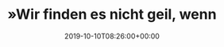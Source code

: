 ---
retweeted: false
source: <a href="https://about.twitter.com/products/tweetdeck" rel="nofollow">TweetDeck</a>
entities:
  hashtags: []
  symbols: []
  user_mentions: []
  urls:
  - url: https://t.co/rhRqrgZCTJ
    expanded_url: http://bit.ly/2OzrZHN
    display_url: bit.ly/2OzrZHN
    indices:
    - '121'
    - '144'
display_text_range:
- '0'
- '144'
favorite_count: '10'
id_str: '1182210661214048256'
truncated: false
retweet_count: '5'
id: '1182210661214048256'
possibly_sensitive: false
created_at: Thu Oct 10 08:26:00 +0000 2019
favorited: false
full_text: "»Wir finden es nicht geil, wenn Leute Ausländer durch die Stadt jagen.
  Und damit gelten wir heute schon als politisch.«"
lang: de
quote_url: http://bit.ly/2OzrZHN
tags:
- pesos:twitter
date: '2019-10-10T08:26:00+00:00'
src: https://twitter.com/bascht/status/1182210661214048256
original_url: https://twitter.com/bascht/status/1182210661214048256
type: twitter_tweet
text: "»Wir finden es nicht geil, wenn Leute Ausländer durch die Stadt jagen. Und
  damit gelten wir heute schon als politisch.«"
title: "»Wir finden es nicht geil, wenn"

---
